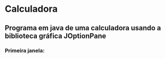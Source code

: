 <h1>Calculadora</h1>
<h2>Programa em java de uma calculadora usando a biblioteca gráfica JOptionPane</h2>
<h3>Primeira janela:</h3>
<img src = "">

